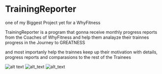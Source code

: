 # TrainingReporter

one of my Biggest Project yet for a WhyFitness

TrainingReporter is a program that gonna receive monthly progress reports from the Coaches of WhyFitness and help them analayze their trainnes progress in the Journey to GREATNESS

and most importanly help the trainnes keep up their motivation with details,  progress reports and comparasions to the rest of the Trainees


![alt text](https://imgur.com/uXF60OT)
![alt_text](https://imgur.com/Uzal7Xr)
![alt_text](https://imgur.com/4cole6z)
